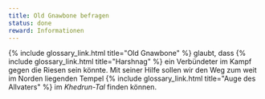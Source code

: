 ```yaml
---
title: Old Gnawbone befragen
status: done
reward: Informationen
---
```


{% include glossary_link.html title="Old Gnawbone" %} glaubt, dass {% include glossary_link.html
title="Harshnag" %} ein Verbündeter im Kampf gegen die Riesen sein könnte. Mit seiner Hilfe sollen
wir den Weg zum weit im Norden liegenden Tempel {% include glossary_link.html title="Auge des
Allvaters" %} im *Khedrun-Tal* finden können.
